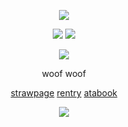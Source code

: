 
</p>
<div align="center">
<p align="center">

  <p align="center">
<img src="https://files.catbox.moe/9xiysv.png"/>
    <p aling="center">
<img src="https://files.catbox.moe/95xsgh.png"/>
<img src="https://files.catbox.moe/riavmv.png"/>
<p align="center">
  <img src="https://64.media.tumblr.com/ac8cce14c87310e589db0c27e108ccba/99a88c92001834bd-8d/s1280x1920/18677fd537aede40f0f8fe185c6e34d253369b85.png"/>
</p>

</p>

woof woof
  
[strawpage](https://airii707.straw.page)  [rentry](https://rentry.co/airii_707) [atabook](airi.atabook.org)


![](https://komarev.com/ghpvc/?username=airii707&color=393939&style=flat-square&label=ꔫ)
